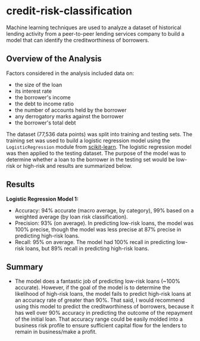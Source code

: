# credit-risk-classification
Machine learning techniques are used to analyze a dataset of historical lending activity from a peer-to-peer lending services company to build a model that can identify the creditworthiness of borrowers.

## Overview of the Analysis
Factors considered in the analysis included data on:
* the size of the loan
* its interest rate
* the borrower's income
* the debt to income ratio
* the number of accounts held by the borrower
* any derrogatory marks against the borrower
* the borrower's total debt

The dataset (77,536 data points) was split into training and testing sets. The training set was used to build a logistic regression model using the `LogisticRegression` module from <a href=https://scikit-learn.org/stable/index.html>scikit-learn</a>. The logistic regression model was then applied to the testing dataset. The purpose of the model was to determine whether a loan to the borrower in the testing set would be low-risk or high-risk and results are summarized below.

## Results

<strong>Logistic Regression Model 1:</strong>

* Accuracy: 94% accurate (macro average, by category), 99% based on a weighted average (by loan risk classification).
* Precision: 93% (on average).  In predicting low-risk loans, the model was 100% precise, though the model was less precise at 87% precise in predicting high-risk loans.
* Recall: 95% on average.  The model had 100% recall in predicting low-risk loans, but 89% recall in predicting high-risk loans.


## Summary

* The model does a fantastic job of predicting low-risk loans (~100% accurate).  However, if the goal of the model is to determine the likelihood of high-risk loans, the model fails to predict high-risk loans at an accuracy rate of greater than 90%.  That said, I would recommend using this model to predict the creditworthiness of borrowers, because it has well over 90% accuracy in predicting the outcome of the repayment of the initial loan. That accuracy range could be easily molded into a business risk profile to ensure sufficient capital flow for the lenders to remain in business/make a profit.